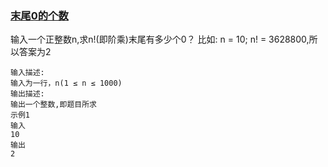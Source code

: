 ### [末尾0的个数](<https://www.nowcoder.com/practice/6ffdd7e4197c403e88c6a8aa3e7a332a?tpId=152&&tqId=33988&rp=1&ru=/ta/exam-didi&qru=/ta/exam-didi/question-ranking>)

输入一个正整数n,求n!(即阶乘)末尾有多少个0？ 比如: n = 10; n! = 3628800,所以答案为2

```
输入描述:
输入为一行，n(1 ≤ n ≤ 1000)
输出描述:
输出一个整数,即题目所求
示例1
输入
10
输出
2
```

